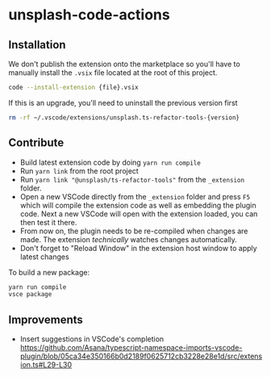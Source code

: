 # unsplash-code-actions

## Installation

We don't publish the extension onto the marketplace so you'll have to manually install the `.vsix` file located at the root of this project.

```bash
code --install-extension {file}.vsix
```

If this is an upgrade, you'll need to uninstall the previous version first

```bash
rm -rf ~/.vscode/extensions/unsplash.ts-refactor-tools-{version}
```

## Contribute

- Build latest extension code by doing `yarn run compile`
- Run `yarn link` from the root project
- Run `yarn link "@unsplash/ts-refactor-tools"` from the `_extension` folder.
- Open a new VSCode directly from the `_extension` folder and press `F5` which will compile the extension code as well as embedding the plugin code. Next a new VSCode will open with the extension loaded, you can then test it there.
- From now on, the plugin needs to be re-compiled when changes are made. The extension _technically_ watches changes automatically.
- Don't forget to "Reload Window" in the extension host window to apply latest changes

To build a new package:

```bash
yarn run compile
vsce package
```

## Improvements

- Insert suggestions in VSCode's completion https://github.com/Asana/typescript-namespace-imports-vscode-plugin/blob/05ca34e350166b0d2189f0625712cb3228e28e1d/src/extension.ts#L29-L30
